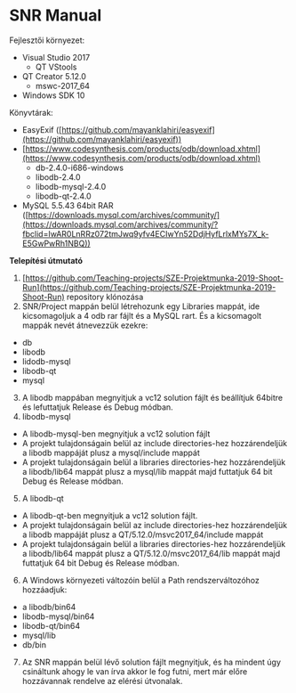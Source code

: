 # SNR Manual

Fejlesztői környezet:

- Visual Studio 2017
  - QT VStools
- QT Creator 5.12.0
  - mswc-2017\_64
- Windows SDK 10

Könyvtárak:

- EasyExif ([https://github.com/mayanklahiri/easyexif](https://github.com/mayanklahiri/easyexif))
- [https://www.codesynthesis.com/products/odb/download.xhtml](https://www.codesynthesis.com/products/odb/download.xhtml)
  - db-2.4.0-i686-windows
  - libodb-2.4.0
  - libodb-mysql-2.4.0
  - libodb-qt-2.4.0
- MySQL 5.5.43 64bit RAR ([https://downloads.mysql.com/archives/community/](https://downloads.mysql.com/archives/community/?fbclid=IwAR0LnRRz072tmJwq9yfv4ECIwYn52DdjHyfLrlxMYs7X_k-E5GwPwRh1NBQ))

**Telepítési útmutató**

1. [https://github.com/Teaching-projects/SZE-Projektmunka-2019-Shoot-Run](https://github.com/Teaching-projects/SZE-Projektmunka-2019-Shoot-Run) repository klónozása
2. SNR/Project mappán belül létrehozunk egy Libraries mappát, ide kicsomagoljuk a 4 odb rar fájlt és a MySQL rart. És a kicsomagolt mappák nevét átnevezzük ezekre:
  - db
  - libodb
  - lidodb-mysql
  - libodb-qt
  - mysql
3. A libodb mappában megnyitjuk a vc12 solution fájlt és beállítjuk 64bitre és lefuttatjuk Release és Debug módban.
4. libodb-mysql
  - A libodb-mysql-ben megnyitjuk a vc12 solution fájlt
  - A projekt tulajdonságain belül az include directories-hez hozzárendeljük a libodb mappáját plusz a mysql/include mappát
  - A projekt tulajdonságain belül a libraries directories-hez hozzárendeljük a libodb/lib64 mappát plusz a mysql/lib mappát majd futtatjuk 64 bit Debug és Release módban.
5. A libodb-qt
  - A libodb-qt-ben megnyitjuk a vc12 solution fájlt.
  - A projekt tulajdonságain belül az include directories-hez hozzárendeljük a libodb mappáját plusz a QT/5.12.0/msvc2017\_64/include mappát
  - A projekt tulajdonságain belül a libraries directories-hez hozzárendeljük a libodb/lib64 mappát plusz a QT/5.12.0/msvc2017\_64/lib mappát majd futtatjuk 64 bit Debug és Release módban.
6. A Windows környezeti változóin belül a Path rendszerváltozóhoz hozzáadjuk:
  - a libodb/bin64
  - libodb-mysql/bin64
  - libodb-qt/bin64
  - mysql/lib
  - db/bin
7. Az SNR mappán belül lévő solution fájlt megnyitjuk, és ha mindent úgy csináltunk ahogy le van írva akkor le fog futni, mert már előre hozzávannak rendelve az elérési útvonalak.
